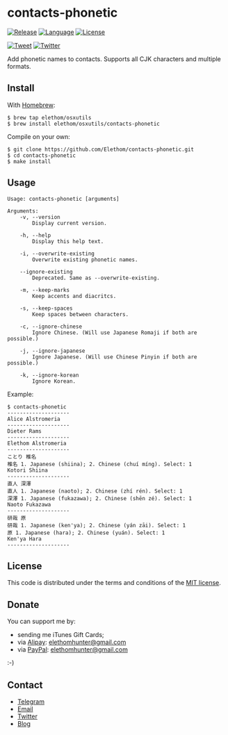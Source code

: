 # contacts-phonetic

[![Release](https://img.shields.io/github/release/Elethom/contacts-phonetic.svg)](../../releases/latest)
[![Language](https://img.shields.io/badge/language-Objective--C-blue.svg)](../../search)
[![License](https://img.shields.io/github/license/elethom/contacts-phonetic.svg)](/LICENSE)

[![Tweet](https://img.shields.io/twitter/url/http/ElethomHunter.svg?style=social)](https://twitter.com/intent/tweet?text=contacts-phonetic%3A%20Add%20phonetic%20names%20to%20contacts.&url=https%3A%2F%2Fgithub.com%2FElethom%2Fcontacts-phonetic&via=ElethomHunter)
[![Twitter](https://img.shields.io/twitter/follow/ElethomHunter.svg?style=social)](https://twitter.com/intent/follow?user_id=1512633926)

Add phonetic names to contacts. Supports all CJK characters and multiple formats.

## Install

With [Homebrew](https://github.com/Homebrew/homebrew):

```Shell
$ brew tap elethom/osxutils
$ brew install elethom/osxutils/contacts-phonetic
```

Compile on your own:

```Shell
$ git clone https://github.com/Elethom/contacts-phonetic.git
$ cd contacts-phonetic
$ make install
```

## Usage

```
Usage: contacts-phonetic [arguments]

Arguments:
    -v, --version
        Display current version.
    
    -h, --help
        Display this help text.
    
    -i, --overwrite-existing
        Overwrite existing phonetic names.
    
    --ignore-existing
        Deprecated. Same as --overwrite-existing.
    
    -m, --keep-marks
        Keep accents and diacritcs.
    
    -s, --keep-spaces
        Keep spaces between characters.
    
    -c, --ignore-chinese
        Ignore Chinese. (Will use Japanese Romaji if both are possible.)
    
    -j, --ignore-japanese
        Ignore Japanese. (Will use Chinese Pinyin if both are possible.)
    
    -k, --ignore-korean
        Ignore Korean.
```

Example:

```
$ contacts-phonetic
--------------------
Alice Alstromeria
--------------------
Dieter Rams
--------------------
Elethom Alstromeria
--------------------
ことり 椎名
椎名 1. Japanese (shiina); 2. Chinese (chuí míng). Select: 1
Kotori Shiina
--------------------
直人 深澤
直人 1. Japanese (naoto); 2. Chinese (zhí rén). Select: 1
深澤 1. Japanese (fukazawa); 2. Chinese (shēn zé). Select: 1
Naoto Fukazawa
--------------------
研哉 原
研哉 1. Japanese (ken'ya); 2. Chinese (yán zāi). Select: 1
原 1. Japanese (hara); 2. Chinese (yuán). Select: 1
Ken'ya Hara
--------------------
```

## License

This code is distributed under the terms and conditions of the [MIT license](http://opensource.org/licenses/MIT).

## Donate

You can support me by:

* sending me iTunes Gift Cards;
* via [Alipay](https://www.alipay.com): elethomhunter@gmail.com
* via [PayPal](https://www.paypal.com): elethomhunter@gmail.com

:-)

## Contact

* [Telegram](http://telegram.me/elethom)
* [Email](mailto:elethomhunter@gmail.com)
* [Twitter](https://twitter.com/elethomhunter)
* [Blog](http://blog.projectrhinestone.org)
